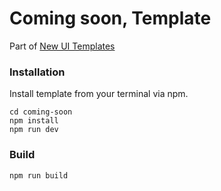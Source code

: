 # Coming soon, Template
Part of [New UI Templates](https://new-ui.com/templates)

### Installation
Install template from your terminal via npm.

```
cd coming-soon
npm install
npm run dev
```

### Build

```
npm run build
```